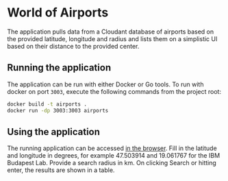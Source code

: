 #  World of Airports
The application pulls data from a Cloudant database of airports based on the provided
latitude, longitude and radius and lists them on a simplistic UI based on their distance
to the provided center.

## Running the application
The application can be run with either Docker or Go tools.
To run with docker on port `3003`, execute the following commands from the project root:
```bash
docker build -t airports .
docker run -dp 3003:3003 airports
```

## Using the application
The running application can be accessed [in the browser](http://localhost:3003). Fill in
the latitude and longitude in degrees, for example 47.503914 and 19.061767 for the
IBM Budapest Lab. Provide a search radius in km. On clicking Search or hitting enter,
the results are shown in a table.
